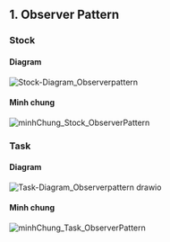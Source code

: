 ## 1. Observer Pattern

### Stock
#### Diagram
![Stock-Diagram_Observerpattern](https://github.com/user-attachments/assets/938dd4da-a51d-4d86-b586-e1bdb393f558)

#### Minh chung
![minhChung_Stock_ObserverPattern](https://github.com/user-attachments/assets/12634d48-9f16-4e53-8778-fe186879d0d2)

### Task
#### Diagram
![Task-Diagram_Observerpattern drawio](https://github.com/user-attachments/assets/16baa1cd-3ad6-490c-bcf6-d0796800dd71)

#### Minh chung
![minhChung_Task_ObserverPattern](https://github.com/user-attachments/assets/fe68e4da-a165-4104-909d-1f5823a1e186)


